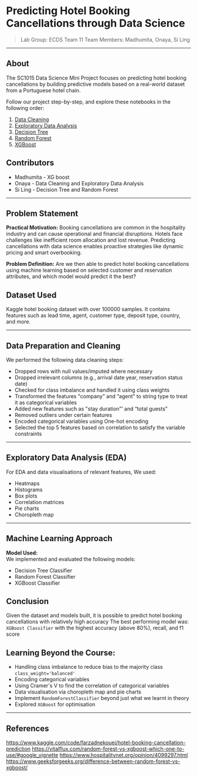 # Predicting Hotel Booking Cancellations through Data Science

> Lab Group: ECDS Team 11
> Team Members: Madhumita, Onaya, Si Ling

---
## About

The SC1015 Data Science Mini Project focuses on predicting hotel booking cancellations by building predictive models based on a real-world dataset from a Portuguese hotel chain.

Follow our project step-by-step, and explore these notebooks in the following order:

1. [Data Cleaning](1_Data_Cleaning.ipynb)
2. [Exploratory Data Analysis](2_Exploratory%20data%20analysis.ipynb)
3. [Decision Tree](3_Decision_Tree.ipynb)
4. [Random Forest](4_Random%20Forrest.ipynb)
5. [XGBoost](5_XG%20Boost.ipynb)


## Contributors

- Madhumita - XG boost
- Onaya - Data Cleaning and Exploratory Data Analysis
- Si Ling - Decision Tree and Random Forest

---

## Problem Statement

**Practical Motivation:**
Booking cancellations are common in the hospitality industry and can cause operational and financial disruptions. Hotels face challenges like inefficient room allocation and lost revenue. Predicting cancellations with data science enables proactive strategies like dynamic pricing and smart overbooking.

**Problem Definition:**
Are we then able to predict hotel booking cancellations using machine learning based on selected customer and reservation attributes, and which model would predict it the best?

## Dataset Used
Kaggle hotel booking dataset with over 100000 samples. It contains features such as lead time, agent, customer type, deposit type, country, and more.

---

## Data Preparation and Cleaning

We performed the following data cleaning steps:
- Dropped rows with null values/imputed where necessary
- Dropped irrelevant columns (e.g., arrival date year, reservation status date)
- Checked for class imbalance and handled it using class weights
- Transformed the features "company” and “agent” to string type to treat it as categorical variables
- Added new features such as "stay duration”’ and “total guests”
- Removed outliers under certain features
- Encoded categorical variables using One-hot encoding
- Selected the top 5 features based on correlation to satisfy the variable constraints

---

## Exploratory Data Analysis (EDA)

For EDA and data visualisations of relevant features, We used:
- Heatmaps
- Histograms
- Box plots
- Correlation matrices
- Pie charts
- Choropleth map

---

## Machine Learning Approach

**Model Used:**  
We implemented and evaluated the following models:
- Decision Tree Classifier
- Random Forest Classifier
- XGBoost Classifier

## Conclusion 

Given the dataset and models built, it is possible to predict hotel booking cancellations with relatively high accuracy
The best performing model was: `XGBoost Classifier` with the highest accuracy (above 80%), recall, and f1 score

## Learning Beyond the Course: 
- Handling class imbalance to reduce bias to the majority class `class_weight='balanced'`
- Encoding categorical variables
- Using Cramer's V to find the correlation of categorical variables
- Data visualisation via choropleth map and pie charts
- Implement `RandomForestClassifier` beyond just what we learnt in theory
- Explored `XGBoost` for optimisation
---

## References
https://www.kaggle.com/code/farzadnekouei/hotel-booking-cancellation-prediction
https://vitalflux.com/random-forest-vs-xgboost-which-one-to-use/#google_vignette
https://www.hospitalitynet.org/opinion/4099297.html
https://www.geeksforgeeks.org/difference-between-random-forest-vs-xgboost/


